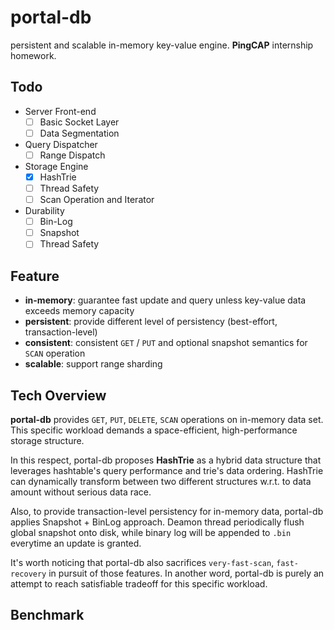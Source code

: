 # portal-db

persistent and scalable in-memory key-value engine. **PingCAP** internship homework.

## Todo

- Server Front-end
  - [ ] Basic Socket Layer
  - [ ] Data Segmentation
- Query Dispatcher
  - [ ] Range Dispatch
- Storage Engine
  - [x] HashTrie
  - [ ] Thread Safety
  - [ ] Scan Operation and Iterator
- Durability
  - [ ] Bin-Log
  - [ ] Snapshot
  - [ ] Thread Safety

## Feature

- **in-memory**: guarantee fast update and query unless key-value data exceeds memory capacity
- **persistent**: provide different level of persistency (best-effort, transaction-level)
- **consistent**: consistent `GET` / `PUT` and optional snapshot semantics for `SCAN` operation
- **scalable**: support range sharding

## Tech Overview

**portal-db** provides `GET`, `PUT`, `DELETE`, `SCAN` operations on in-memory data set. This specific workload demands a space-efficient, high-performance storage structure.

In this respect, portal-db proposes **HashTrie** as a hybrid data structure that leverages hashtable's query performance and trie's data ordering. HashTrie can dynamically transform between two different structures w.r.t. to data amount without serious data race.

Also, to provide transaction-level persistency for in-memory data, portal-db applies Snapshot + BinLog approach. Deamon thread periodically flush global snapshot onto disk, while binary log will be appended to `.bin` everytime an update is granted.

It's worth noticing that portal-db also sacrifices `very-fast-scan`, `fast-recovery` in pursuit of those features. In another word, portal-db is purely an attempt to reach satisfiable tradeoff for this specific workload.

## Benchmark
